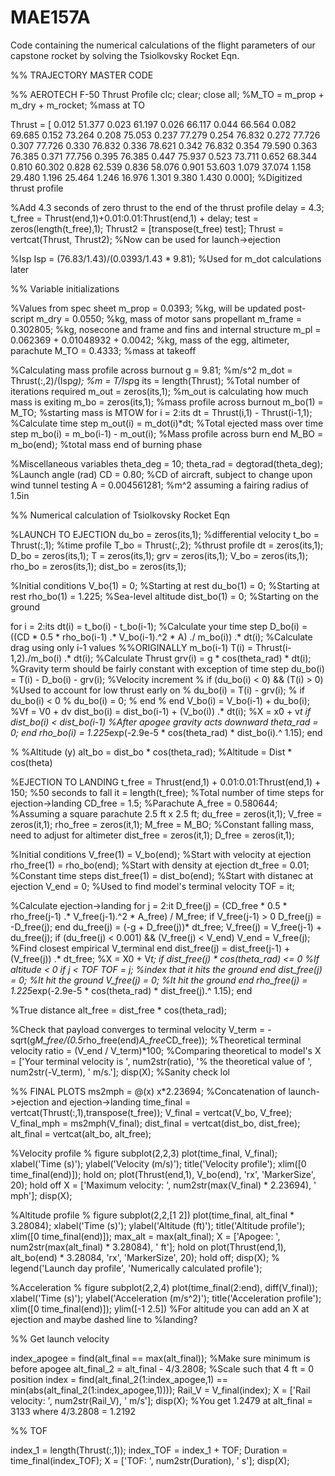 # MAE157A
Code containing the numerical calculations of the flight parameters of our capstone rocket by solving the Tsiolkovsky Rocket Eqn. 

%% TRAJECTORY MASTER CODE

%% AEROTECH F-50 Thrust Profile
clc; clear; close all;
%M_TO = m_prop + m_dry + m_rocket; %mass at TO

Thrust = [ 
0.012 51.377
0.023 61.197
0.026 66.117
0.044 66.564
0.082 69.685
0.152 73.264
0.208 75.053
0.237 77.279
0.254 76.832
0.272 77.726
0.307 77.726
0.330 76.832
0.336 78.621
0.342 76.832
0.354 79.590
0.363 76.385
0.371 77.756
0.395 76.385
0.447 75.937
0.523 73.711
0.652 68.344
0.810 60.302
0.828 62.539
0.836 58.076
0.901 53.603
1.079 37.074
1.158 29.480
1.196 25.464
1.246 16.976
1.301 9.380
1.430 0.000]; %Digitized thrust profile


%Add 4.3 seconds of zero thrust to the end of the thrust profile 
delay = 4.3;
t_free = Thrust(end,1)+0.01:0.01:Thrust(end,1) + delay;
test = zeros(length(t_free),1);
Thrust2 = [transpose(t_free) test];
Thrust = vertcat(Thrust, Thrust2);  %Now can be used for launch->ejection

%Isp
Isp = (76.83/1.43)/(0.0393/1.43 * 9.81); %Used for m_dot calculations later

%% Variable initializations

%Values from spec sheet
m_prop = 0.0393; %kg, will be updated post-script
m_dry = 0.0550; %kg, mass of motor sans propellant
m_frame = 0.302805; %kg, nosecone and frame and fins and internal structure
m_pl = 0.062369 + 0.01048932 + 0.0042; %kg, mass of the egg, altimeter, parachute
M_TO = 0.4333; %mass at takeoff

%Calculating mass profile across burnout
g = 9.81; %m/s^2
m_dot = Thrust(:,2)/(Isp*g); %m = T/Isp*g
its = length(Thrust); %Total number of iterations required
m_out = zeros(its,1); %m_out is calculating how much mass is exiting
m_bo = zeros(its,1); %mass profile across burnout
m_bo(1) = M_TO; %starting mass is MTOW
for i = 2:its
    dt = Thrust(i,1) - Thrust(i-1,1); %Calculate time step
    m_out(i) = m_dot(i)*dt; %Total ejected mass over time step
    m_bo(i) = m_bo(i-1) - m_out(i); %Mass profile across burn
end
M_BO = m_bo(end); %total mass end of burning phase

%Miscellaneous variables
theta_deg = 10;
theta_rad = degtorad(theta_deg); %Launch angle (rad)
CD = 0.80; %CD of aircraft, subject to change upon wind tunnel testing
A = 0.004561281; %m^2 assuming a fairing radius of 1.5in

%% Numerical calculation of Tsiolkovsky Rocket Eqn

%LAUNCH TO EJECTION
du_bo = zeros(its,1); %differential velocity
t_bo = Thrust(:,1); %time profile
T_bo = Thrust(:,2); %thrust profile
dt = zeros(its,1);
D_bo = zeros(its,1);
T = zeros(its,1);
grv = zeros(its,1);
V_bo = zeros(its,1);
rho_bo = zeros(its,1);
dist_bo = zeros(its,1);

%Initial conditions
V_bo(1) = 0; %Starting at rest
du_bo(1) = 0; %Starting at rest
rho_bo(1) = 1.225; %Sea-level altitude
dist_bo(1) = 0; %Starting on the ground

for i = 2:its
    dt(i) = t_bo(i) - t_bo(i-1); %Calculate your time step
    D_bo(i) = ((CD * 0.5 * rho_bo(i-1) .* V_bo(i-1).^2 * A) ./ m_bo(i)) .* dt(i); %Calculate drag using only i-1 values %%ORIGINALLY m_bo(i-1)
    T(i) = Thrust(i-1,2)./m_bo(i) .* dt(i); %Calculate Thrust
    grv(i) = g * cos(theta_rad) * dt(i); %Gravity term should be fairly constant with exception of time step
    du_bo(i) = T(i) - D_bo(i) - grv(i); %Velocity increment
%     if (du_bo(i) < 0) && (T(i) > 0) %Used to account for low thrust early on
%         du_bo(i) = T(i) - grv(i); 
%         if du_bo(i) < 0
%             du_bo(i) = 0;
%         end
%     end
    V_bo(i) = V_bo(i-1) + du_bo(i); %Vf = V0 + dv
    dist_bo(i) = dist_bo(i-1) + (V_bo(i)) .* dt(i); %X = x0 + v*t
    if dist_bo(i) < dist_bo(i-1) %After apogee gravity acts downward
        theta_rad = 0;
    end
    rho_bo(i) = 1.225*exp(-2.9e-5 * cos(theta_rad) * dist_bo(i).^ 1.15);
end

% %Altitude (y)
alt_bo = dist_bo * cos(theta_rad); %Altitude = Dist * cos(theta)

%EJECTION TO LANDING
t_free = Thrust(end,1) + 0.01:0.01:Thrust(end,1) + 150; %50 seconds to fall
it = length(t_free); %Total number of time steps for ejection->landing
CD_free = 1.5; %Parachute
A_free = 0.580644; %Assuming a square parachute 2.5 ft x 2.5 ft;
du_free = zeros(it,1);
V_free = zeros(it,1);
rho_free = zeros(it,1);
M_free = M_BO; %Constant falling mass, need to adjust for altimeter
dist_free = zeros(it,1);
D_free = zeros(it,1);

%Initial conditions
V_free(1) = V_bo(end); %Start with velocity at ejection
rho_free(1) = rho_bo(end); %Start with density at ejection
dt_free = 0.01; %Constant time steps
dist_free(1) = dist_bo(end); %Start with distanec at ejection
V_end = 0; %Used to find model's terminal velocity
TOF = it;

%Calculate ejection->landing
for j = 2:it
    D_free(j) = (CD_free * 0.5 * rho_free(j-1) .* V_free(j-1).^2 * A_free) / M_free;
    if V_free(j-1) > 0
        D_free(j) = -D_free(j);
    end
    du_free(j) = (-g + D_free(j))* dt_free;
    V_free(j) = V_free(j-1) + du_free(j);
    if (du_free(j) < 0.001) && (V_free(j) < V_end)
        V_end = V_free(j); %Find closest empirical V_terminal
    end
    dist_free(j) = dist_free(j-1) + (V_free(j)) .* dt_free; %X = X0 + V*t;
    if dist_free(j) * cos(theta_rad) <= 0 %If altitude < 0
        if j < TOF
            TOF = j; %index that it hits the ground
        end
        dist_free(j) = 0; %It hit the ground
        V_free(j) = 0; %It hit the ground
    end
    rho_free(j) = 1.225*exp(-2.9e-5 * cos(theta_rad) * dist_free(j).^ 1.15);
end

%True distance
alt_free = dist_free * cos(theta_rad);

%Check that payload converges to terminal velocity
V_term = -sqrt(g*M_free/(0.5*rho_free(end)*A_free*CD_free)); %Theoretical terminal velocity
ratio = (V_end / V_term)*100; %Comparing theoretical to model's
X = ['Your terminal velocity is ', num2str(ratio), '% the theoretical value of ', num2str(-V_term), ' m/s.'];
disp(X); %Sanity check lol

%% FINAL PLOTS
ms2mph = @(x) x*2.23694;
%Concatenation of launch->ejection and ejection->landing
time_final = vertcat(Thrust(:,1),transpose(t_free));
V_final = vertcat(V_bo, V_free);
V_final_mph = ms2mph(V_final);
dist_final = vertcat(dist_bo, dist_free);
alt_final = vertcat(alt_bo, alt_free);


%Velocity profile
% figure
subplot(2,2,3)
plot(time_final, V_final);
xlabel('Time (s)');
ylabel('Velocity (m/s)');
title('Velocity profile');
xlim([0 time_final(end)]);
hold on;
plot(Thrust(end,1), V_bo(end), 'rx', 'MarkerSize', 20);
hold off
X = ['Maximum velocity: ', num2str(max(V_final) * 2.23694), ' mph'];
disp(X);

%Altitude profile
% figure
subplot(2,2,[1 2])
plot(time_final, alt_final * 3.28084);
xlabel('Time (s)');
ylabel('Altitude (ft)');
title('Altitude profile');
xlim([0 time_final(end)]);
max_alt = max(alt_final);
X = ['Apogee: ', num2str(max(alt_final) * 3.28084), ' ft'];
hold on
plot(Thrust(end,1), alt_bo(end) * 3.28084, 'rx', 'MarkerSize', 20);
hold off;
disp(X);
% legend('Launch day profile', 'Numerically calculated profile');

%Acceleration
% figure
subplot(2,2,4)
plot(time_final(2:end), diff(V_final));
xlabel('Time (s)');
ylabel('Acceleration (m/s^2)');
title('Acceleration profile');
xlim([0 time_final(end)]);
ylim([-1 2.5])
%For altitude you can add an X at ejection and maybe dashed line to
%landing?

%% Get launch velocity

index_apogee = find(alt_final == max(alt_final)); %Make sure minimum is before apogee
alt_final_2 = alt_final - 4/3.2808; %Scale such that 4 ft = 0 position
index = find(alt_final_2(1:index_apogee,1) == min(abs(alt_final_2(1:index_apogee,1)))); 
Rail_V = V_final(index);
X = ['Rail velocity: ', num2str(Rail_V), ' m/s'];
disp(X);
%You get 1.2479 at alt_final = 3133 where 4/3.2808 = 1.2192

%% TOF

index_1 = length(Thrust(:,1));
index_TOF = index_1 + TOF;
Duration = time_final(index_TOF);
X = ['TOF: ', num2str(Duration), ' s'];
disp(X);




